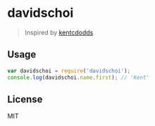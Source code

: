 # davidschoi

> Inspired by [kentcdodds](https://kentcdodds.com/)

## Usage

```javascript
var davidschoi = require('davidschoi');
console.log(davidschoi.name.first); // 'Kent'
```

## License

MIT
